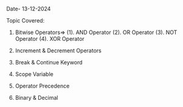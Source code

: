 Date- 13-12-2024

Topic Covered:
1. Bitwise Operators=>
 (1). AND Operator
 (2). OR Operator
 (3). NOT Operator 
 (4). XOR Operator

2. Increment & Decrement Operators
3. Break & Continue Keyword
4. Scope Variable
5. Operator Precedence
6. Binary & Decimal
